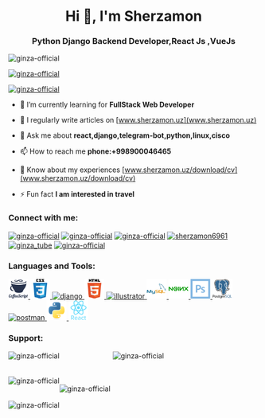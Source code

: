 <h1 align="center">Hi 👋, I'm Sherzamon</h1>
<h3 align="center">Python Django Backend Developer,React Js ,VueJs</h3>

<p align="left"> <img src="https://komarev.com/ghpvc/?username=ginza-official&label=Profile%20views&color=0e75b6&style=flat" alt="ginza-official" /> </p>

<p align="left"> <a href="https://github.com/ryo-ma/github-profile-trophy"><img src="https://github-profile-trophy.vercel.app/?username=ginza-official" alt="ginza-official" /></a> </p>

<p align="left"> <a href="https://twitter.com/ginza-official" target="blank"><img src="https://img.shields.io/twitter/follow/ginza-official?logo=twitter&style=for-the-badge" alt="ginza-official" /></a> </p>

- 🌱 I’m currently learning for **FullStack Web Developer**

- 📝 I regularly write articles on [www.sherzamon.uz](www.sherzamon.uz)

- 💬 Ask me about **react,django,telegram-bot,python,linux,cisco**

- 📫 How to reach me **phone:+998900046465**

- 📄 Know about my experiences [www.sherzamon.uz/download/cv](www.sherzamon.uz/download/cv)

- ⚡ Fun fact **I am interested in travel**

<h3 align="left">Connect with me:</h3>
<p align="left">
<a href="https://twitter.com/ginza-official" target="blank"><img align="center" src="https://raw.githubusercontent.com/rahuldkjain/github-profile-readme-generator/master/src/images/icons/Social/twitter.svg" alt="ginza-official" height="30" width="40" /></a>
<a href="https://linkedin.com/in/ginza-official" target="blank"><img align="center" src="https://raw.githubusercontent.com/rahuldkjain/github-profile-readme-generator/master/src/images/icons/Social/linked-in-alt.svg" alt="ginza-official" height="30" width="40" /></a>
<a href="https://fb.com/ginza-official" target="blank"><img align="center" src="https://raw.githubusercontent.com/rahuldkjain/github-profile-readme-generator/master/src/images/icons/Social/facebook.svg" alt="ginza-official" height="30" width="40" /></a>
<a href="https://instagram.com/sherzamon6961" target="blank"><img align="center" src="https://raw.githubusercontent.com/rahuldkjain/github-profile-readme-generator/master/src/images/icons/Social/instagram.svg" alt="sherzamon6961" height="30" width="40" /></a>
<a href="https://www.youtube.com/c/ginza_tube" target="blank"><img align="center" src="https://raw.githubusercontent.com/rahuldkjain/github-profile-readme-generator/master/src/images/icons/Social/youtube.svg" alt="ginza_tube" height="30" width="40" /></a>
<a href="https://discord.gg/ginza-official" target="blank"><img align="center" src="https://raw.githubusercontent.com/rahuldkjain/github-profile-readme-generator/master/src/images/icons/Social/discord.svg" alt="ginza-official" height="30" width="40" /></a>
</p>

<h3 align="left">Languages and Tools:</h3>
<p align="left"> <a href="https://offeescript.org" target="_blank" rel="noreferrer"> <img src="https://raw.githubusercontent.com/devicons/devicon/master/icons/coffeescript/coffeescript-original-wordmark.svg" alt="coffeescript" width="40" height="40"/> </a> <a href="https://www.w3schools.com/css/" target="_blank" rel="noreferrer"> <img src="https://raw.githubusercontent.com/devicons/devicon/master/icons/css3/css3-original-wordmark.svg" alt="css3" width="40" height="40"/> </a> <a href="https://www.djangoproject.com/" target="_blank" rel="noreferrer"> <img src="https://cdn.worldvectorlogo.com/logos/django.svg" alt="django" width="40" height="40"/> </a> <a href="https://www.w3.org/html/" target="_blank" rel="noreferrer"> <img src="https://raw.githubusercontent.com/devicons/devicon/master/icons/html5/html5-original-wordmark.svg" alt="html5" width="40" height="40"/> </a> <a href="https://www.adobe.com/in/products/illustrator.html" target="_blank" rel="noreferrer"> <img src="https://www.vectorlogo.zone/logos/adobe_illustrator/adobe_illustrator-icon.svg" alt="illustrator" width="40" height="40"/> </a> <a href="https://www.mysql.com/" target="_blank" rel="noreferrer"> <img src="https://raw.githubusercontent.com/devicons/devicon/master/icons/mysql/mysql-original-wordmark.svg" alt="mysql" width="40" height="40"/> </a> <a href="https://www.nginx.com" target="_blank" rel="noreferrer"> <img src="https://raw.githubusercontent.com/devicons/devicon/master/icons/nginx/nginx-original.svg" alt="nginx" width="40" height="40"/> </a> <a href="https://www.photoshop.com/en" target="_blank" rel="noreferrer"> <img src="https://raw.githubusercontent.com/devicons/devicon/master/icons/photoshop/photoshop-line.svg" alt="photoshop" width="40" height="40"/> </a> <a href="https://www.postgresql.org" target="_blank" rel="noreferrer"> <img src="https://raw.githubusercontent.com/devicons/devicon/master/icons/postgresql/postgresql-original-wordmark.svg" alt="postgresql" width="40" height="40"/> </a> <a href="https://postman.com" target="_blank" rel="noreferrer"> <img src="https://www.vectorlogo.zone/logos/getpostman/getpostman-icon.svg" alt="postman" width="40" height="40"/> </a> <a href="https://www.python.org" target="_blank" rel="noreferrer"> <img src="https://raw.githubusercontent.com/devicons/devicon/master/icons/python/python-original.svg" alt="python" width="40" height="40"/> </a> <a href="https://reactjs.org/" target="_blank" rel="noreferrer"> <img src="https://raw.githubusercontent.com/devicons/devicon/master/icons/react/react-original-wordmark.svg" alt="react" width="40" height="40"/> </a> </p>

<h3 align="left">Support:</h3>
<p><a href="https://www.buymeacoffee.com/ginza-official"> <img align="left" src="https://cdn.buymeacoffee.com/buttons/v2/default-yellow.png" height="50" width="210" alt="ginza-official" /></a><a href="https://ko-fi.com/ginza-official"> <img align="left" src="https://cdn.ko-fi.com/cdn/kofi3.png?v=3" height="50" width="210" alt="ginza-official" /></a></p><br><br>

<p><img align="left" src="https://github-readme-stats.vercel.app/api/top-langs?username=ginza-official&show_icons=true&locale=en&layout=compact" alt="ginza-official" /></p>

<p>&nbsp;<img align="center" src="https://github-readme-stats.vercel.app/api?username=ginza-official&show_icons=true&locale=en" alt="ginza-official" /></p>

<p><img align="center" src="https://github-readme-streak-stats.herokuapp.com/?user=ginza-official&" alt="ginza-official" /></p>
